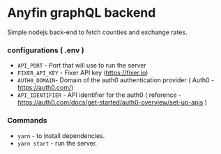 # Anyfin graphQL backend

Simple nodejs back-end to fetch counties and exchange rates.

### configurations ( .env )

- `API_PORT` - Port that will use to run the server
- `FIXER_API_KEY` - Fixer API key (https://fixer.io)
- `AUTH0_DOMAIN`- Domain of the auth0 authentication provider ( Auth0 - https://auth0.com/)
- `API_IDENTIFIER` - API identifier for the auth0 ( reference - https://auth0.com/docs/get-started/auth0-overview/set-up-apis )

### Commands

- `yarn` - to install dependencies.
- `yarn start` - run the server.
